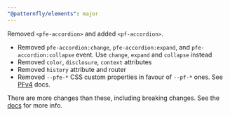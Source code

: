 ```yaml
---
"@patternfly/elements": major
---
```


Removed `<pfe-accordion>` and added `<pf-accordion>`.

- Removed `pfe-accordion:change`, `pfe-accordion:expand`, and 
  `pfe-accordion:collapse` event.
  Use `change`, `expand` and `collapse` instead
- Removed `color`, `disclosure`, `context` attributes
- Removed `history` attribute and router
- Removed `--pfe-*` CSS custom properties in favour of `--pf-*` ones. See 
  [PFv4][PFv4] docs.

There are more changes than these, including breaking changes. See the 
[docs][docs] for more info.

[docs]: https://patternflyelements.org/components/progress-stepper/
[PFv4]: https://patternfly.org/v4/
